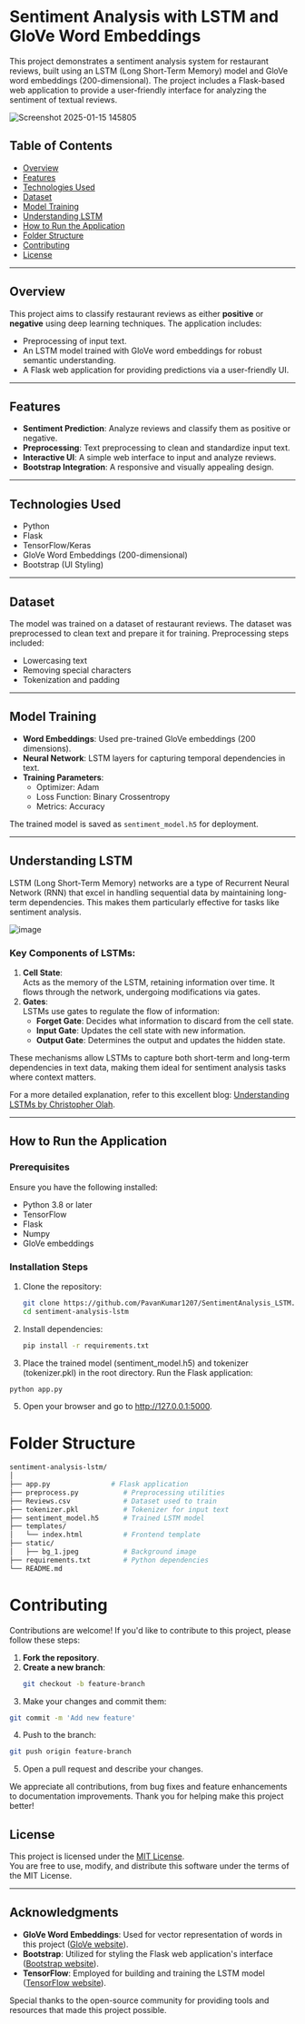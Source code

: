 # Sentiment Analysis with LSTM and GloVe Word Embeddings

This project demonstrates a sentiment analysis system for restaurant reviews, built using an LSTM (Long Short-Term Memory) model and GloVe word embeddings (200-dimensional). The project includes a Flask-based web application to provide a user-friendly interface for analyzing the sentiment of textual reviews.

![Screenshot 2025-01-15 145805](https://github.com/user-attachments/assets/ea2745c3-3ab2-4c77-b8e2-95d8036f4705)


## Table of Contents
- [Overview](#overview)
- [Features](#features)
- [Technologies Used](#technologies-used)
- [Dataset](#dataset)
- [Model Training](#model-training)
- [Understanding LSTM](#understanding-lstm)
- [How to Run the Application](#how-to-run-the-application)
- [Folder Structure](#folder-structure)
- [Contributing](#contributing)
- [License](#license)

---

## Overview

This project aims to classify restaurant reviews as either **positive** or **negative** using deep learning techniques. The application includes:
- Preprocessing of input text.
- An LSTM model trained with GloVe word embeddings for robust semantic understanding.
- A Flask web application for providing predictions via a user-friendly UI.

---

## Features

- **Sentiment Prediction**: Analyze reviews and classify them as positive or negative.
- **Preprocessing**: Text preprocessing to clean and standardize input text.
- **Interactive UI**: A simple web interface to input and analyze reviews.
- **Bootstrap Integration**: A responsive and visually appealing design.

---

## Technologies Used

- Python
- Flask
- TensorFlow/Keras
- GloVe Word Embeddings (200-dimensional)
- Bootstrap (UI Styling)

---

## Dataset

The model was trained on a dataset of restaurant reviews. The dataset was preprocessed to clean text and prepare it for training. Preprocessing steps included:
- Lowercasing text
- Removing special characters
- Tokenization and padding

---

## Model Training

- **Word Embeddings**: Used pre-trained GloVe embeddings (200 dimensions).
- **Neural Network**: LSTM layers for capturing temporal dependencies in text.
- **Training Parameters**:
  - Optimizer: Adam
  - Loss Function: Binary Crossentropy
  - Metrics: Accuracy

The trained model is saved as `sentiment_model.h5` for deployment.

---
## Understanding LSTM

LSTM (Long Short-Term Memory) networks are a type of Recurrent Neural Network (RNN) that excel in handling sequential data by maintaining long-term dependencies. This makes them particularly effective for tasks like sentiment analysis.

![image](https://github.com/user-attachments/assets/3084e19f-b160-4b6a-b76e-585c8ca7140e)

### Key Components of LSTMs:
1. **Cell State**:  
   Acts as the memory of the LSTM, retaining information over time. It flows through the network, undergoing modifications via gates.
2. **Gates**:  
   LSTMs use gates to regulate the flow of information:
   - **Forget Gate**: Decides what information to discard from the cell state.
   - **Input Gate**: Updates the cell state with new information.
   - **Output Gate**: Determines the output and updates the hidden state.

These mechanisms allow LSTMs to capture both short-term and long-term dependencies in text data, making them ideal for sentiment analysis tasks where context matters.

For a more detailed explanation, refer to this excellent blog: [Understanding LSTMs by Christopher Olah](https://colah.github.io/posts/2015-08-Understanding-LSTMs/).

---
## How to Run the Application

### Prerequisites
Ensure you have the following installed:
- Python 3.8 or later
- TensorFlow
- Flask
- Numpy
- GloVe embeddings

### Installation Steps
1. Clone the repository:
   ```bash
   git clone https://github.com/PavanKumar1207/SentimentAnalysis_LSTM.git
   cd sentiment-analysis-lstm
   ```
2. Install dependencies:
   ```bash
   pip install -r requirements.txt
   ```
3. Place the trained model (sentiment_model.h5) and tokenizer (tokenizer.pkl) in the root directory.
  Run the Flask application:
  ```bash
  python app.py
  ```
5. Open your browser and go to http://127.0.0.1:5000.


# Folder Structure
```bash
sentiment-analysis-lstm/
│
├── app.py               # Flask application
├── preprocess.py           # Preprocessing utilities
├── Reviews.csv             # Dataset used to train
├── tokenizer.pkl           # Tokenizer for input text
├── sentiment_model.h5      # Trained LSTM model
├── templates/
│   └── index.html          # Frontend template
├── static/
│   ├── bg_1.jpeg           # Background image
├── requirements.txt        # Python dependencies
└── README.md  
```

# Contributing

Contributions are welcome! If you'd like to contribute to this project, please follow these steps:

1. **Fork the repository**.
2. **Create a new branch**:  
   ```bash
   git checkout -b feature-branch
3. Make your changes and commit them:
  ```bash
  git commit -m 'Add new feature'
  ```
4. Push to the branch:
  ```bash
  git push origin feature-branch
  ```
5. Open a pull request and describe your changes.

We appreciate all contributions, from bug fixes and feature enhancements to documentation improvements. Thank you for helping make this project better!

## License

This project is licensed under the [MIT License](LICENSE).  
You are free to use, modify, and distribute this software under the terms of the MIT License.

---

## Acknowledgments

- **GloVe Word Embeddings**: Used for vector representation of words in this project ([GloVe website](https://nlp.stanford.edu/projects/glove/)).
- **Bootstrap**: Utilized for styling the Flask web application's interface ([Bootstrap website](https://getbootstrap.com/)).
- **TensorFlow**: Employed for building and training the LSTM model ([TensorFlow website](https://www.tensorflow.org/)).

Special thanks to the open-source community for providing tools and resources that made this project possible.


